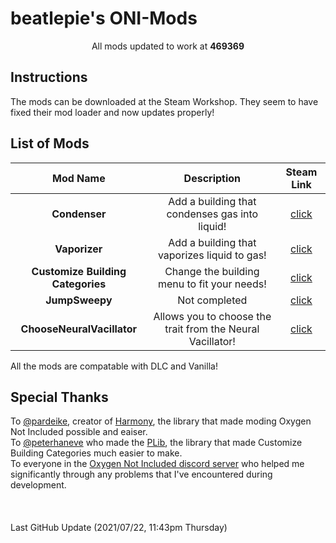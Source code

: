 # beatlepie's ONI-Mods

<p align="center">
All mods updated to work at <b>469369</b>
</p>



## Instructions
The mods can be downloaded at the Steam Workshop. They seem to have fixed their mod loader and now updates properly!

## List of Mods
|**Mod Name**|**Description**|**Steam Link**|
| :--------: | :-----------: | :----------: |
|**Condenser**|Add a building that condenses gas into liquid!|[click](https://steamcommunity.com/sharedfiles/filedetails/?id=1848839827)|
|**Vaporizer**|Add a building that vaporizes liquid to gas!|[click](https://steamcommunity.com/sharedfiles/filedetails/?id=1967660729)|
|**Customize Building Categories**|Change the building menu to fit your needs!|[click](https://steamcommunity.com/sharedfiles/filedetails/?id=1848839827)|
|**JumpSweepy**|Not completed|[click]()|
|**ChooseNeuralVacillator**|Allows you to choose the trait from the Neural Vacillator!|[click](https://steamcommunity.com/sharedfiles/filedetails/?id=2554708805)|

All the mods are compatable with DLC and Vanilla!

## Special Thanks
To [@pardeike](https://github.com/pardeike), creator of [Harmony](https://github.com/pardeike/Harmony), the library that made moding Oxygen Not Included possible and eaiser.  
To [@peterhaneve](https://github.com/peterhaneve) who made the [PLib](https://github.com/peterhaneve/ONIMods), the library that made Customize Building Categories much easier to make.  
To everyone in the [Oxygen Not Included discord server](https://discord.gg/EBncbX2) who helped me significantly through any problems that I've encountered during development.  
\
\
\
Last GitHub Update (2021/07/22, 11:43pm Thursday)

